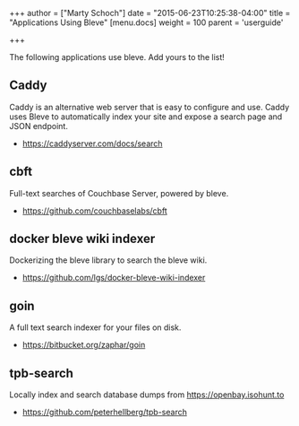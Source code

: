 +++
author = ["Marty Schoch"]
date = "2015-06-23T10:25:38-04:00"
title = "Applications Using Bleve"
[menu.docs]
weight = 100
parent = 'userguide'

+++

The following applications use bleve.  Add yours to the list!

## Caddy

Caddy is an alternative web server that is easy to configure and use.  Caddy uses Bleve to automatically index your site and expose a search page and JSON endpoint.

* https://caddyserver.com/docs/search

## cbft
Full-text searches of Couchbase Server, powered by bleve.

* https://github.com/couchbaselabs/cbft

## docker bleve wiki indexer
Dockerizing the bleve library to search the bleve wiki.

* https://github.com/lgs/docker-bleve-wiki-indexer

## goin
A full text search indexer for your files on disk.

* https://bitbucket.org/zaphar/goin

## tpb-search
Locally index and search database dumps from https://openbay.isohunt.to

* https://github.com/peterhellberg/tpb-search

